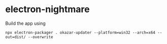 # electron-nightmare

Build the app using

`npx electron-packager . okazar-updater --platform=win32 --arch=x64 --out=dist/ --overwrite`
